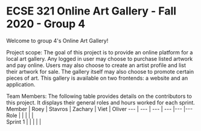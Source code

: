 # ECSE 321 Online Art Gallery - Fall 2020 - Group 4
Welcome to group 4's Online Art Gallery!
  
Project scope:
  The goal of this project is to provide an online platform for a local art gallery. Any logged in user may choose to purchase listed artwork and pay online. Users may also choose to create an artist profile and list their artwork for sale. The gallery itself may also choose to promote certain pieces of art. This gallery is available on two frontends: a website and an application.

Team Members:
The following table provides details on the contributors to this project. It displays their general roles and hours worked for each sprint.
Member | Roey | Stavros | Zachary | Viet | Oliver
--- | --- | --- | --- |--- |---
Role |  |  |  |  |  
Sprint 1 |  |  |  |  |  

